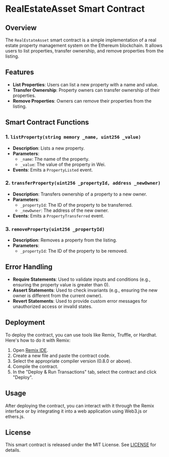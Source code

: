 # RealEstateAsset Smart Contract

## Overview

The `RealEstateAsset` smart contract is a simple implementation of a real estate property management system on the Ethereum blockchain. It allows users to list properties, transfer ownership, and remove properties from the listing.

## Features

- **List Properties**: Users can list a new property with a name and value.
- **Transfer Ownership**: Property owners can transfer ownership of their properties.
- **Remove Properties**: Owners can remove their properties from the listing.

## Smart Contract Functions

### 1. `listProperty(string memory _name, uint256 _value)`

- **Description**: Lists a new property.
- **Parameters**:
  - `_name`: The name of the property.
  - `_value`: The value of the property in Wei.
- **Events**: Emits a `PropertyListed` event.

### 2. `transferProperty(uint256 _propertyId, address _newOwner)`

- **Description**: Transfers ownership of a property to a new owner.
- **Parameters**:
  - `_propertyId`: The ID of the property to be transferred.
  - `_newOwner`: The address of the new owner.
- **Events**: Emits a `PropertyTransferred` event.

### 3. `removeProperty(uint256 _propertyId)`

- **Description**: Removes a property from the listing.
- **Parameters**:
  - `_propertyId`: The ID of the property to be removed.

## Error Handling

- **Require Statements**: Used to validate inputs and conditions (e.g., ensuring the property value is greater than 0).
- **Assert Statements**: Used to check invariants (e.g., ensuring the new owner is different from the current owner).
- **Revert Statements**: Used to provide custom error messages for unauthorized access or invalid states.

## Deployment

To deploy the contract, you can use tools like Remix, Truffle, or Hardhat. Here's how to do it with Remix:

1. Open [Remix IDE](https://remix.ethereum.org/).
2. Create a new file and paste the contract code.
3. Select the appropriate compiler version (0.8.0 or above).
4. Compile the contract.
5. In the "Deploy & Run Transactions" tab, select the contract and click "Deploy".

## Usage

After deploying the contract, you can interact with it through the Remix interface or by integrating it into a web application using Web3.js or ethers.js.

## License

This smart contract is released under the MIT License. See [LICENSE](LICENSE) for details.
